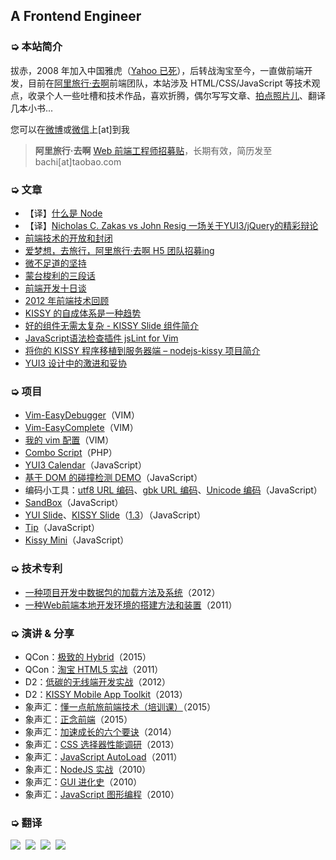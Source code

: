 
## A Frontend Engineer

### ➭ 本站简介

拔赤，2008 年加入中国雅虎（[Yahoo 已死](http://jayli.github.io/blog/data/2010/12/16/yahoo.html)），后转战淘宝至今，一直做前端开发，目前在[阿里旅行·去啊](http://www.alitrip.com)前端团队，本站涉及 HTML/CSS/JavaScript 等技术观点，收录个人一些吐槽和技术作品，喜欢折腾，偶尔写写文章、[拍点照片儿](http://jayli.github.io/photo/)、翻译几本小书...

您可以在[微博](http://www.weibo.com/jayli)或[微信](https://gw.alicdn.com/tps/TB14htbIXXXXXb4XpXXXXXXXXXX.png)上[at]到我

> **阿里旅行·去啊** [Web 前端工程师招募贴](https://github.com/jayli/jayli.github.com/issues/17)，长期有效，简历发至 bachi[at]taobao.com

### ➭ 文章

- 【译】[什么是 Node](http://jayli.github.io/whatisnode/)
- 【译】[Nicholas C. Zakas vs John Resig 一场关于YUI3/jQuery的精彩辩论](http://ued.taobao.org/blog/2010/11/yui3-vs-jquery/)
- [前端技术的开放和封闭](https://github.com/jayli/jayli.github.com/issues/18)
- [爱梦想，去旅行，阿里旅行·去啊 H5 团队招募ing](https://github.com/jayli/jayli.github.com/issues/17)
- [微不足道的坚持](https://github.com/jayli/jayli.github.com/issues/12)
- [蒙台梭利的三段话](https://github.com/jayli/jayli.github.com/issues/14)
- [前端开发十日谈](https://github.com/jayli/jayli.github.com/issues/1)
- [2012 年前端技术回顾](http://www.csdn.net/article/1970-01-01/2815164)
- [KISSY 的自成体系是一种趋势](http://www.infoq.com/cn/news/2013/07/bachi-on-kissy?utm_source=tuicool)
- [好的组件无需太复杂 - KISSY Slide 组件简介](http://ued.taobao.org/blog/2013/06/kissy-slide/)
- [JavaScript语法检查插件 jsLint for Vim](http://ued.taobao.org/blogobao.org/blog/2010/11/jslint-for-vim/)
- [将你的 KISSY 程序移植到服务器端 – nodejs-kissy 项目简介](http://ued.taobao.org/blog/2010/11/nodejs-kissy/)
- [YUI3 设计中的激进和妥协](http://ued.taobao.org/blog/2010/01/yui3%E8%AE%BE%E8%AE%A1%E4%B8%AD%E7%9A%84%E6%BF%80%E8%BF%9B%E5%92%8C%E5%A6%A5%E5%8D%8F/)

### ➭ 项目

- [Vim-EasyDebugger](https://github.com/jayli/vim-easydebugger)（VIM）
- [Vim-EasyComplete](https://github.com/jayli/vim-easycomplete)（VIM）
- [我的 vim 配置](https://github.com/jayli/vim)（VIM）
- [Combo Script](https://github.com/jayli/combo)（PHP）
- [YUI3 Calendar](http://jayli.github.io/gallery/calendar/README.html)（JavaScript）
- [基于 DOM 的碰撞检测 DEMO](http://jayli.github.io/gallery/canvas/g.html)（JavaScript）
- 编码小工具：[utf8 URL 编码](http://jayli.github.io/gallery/encode/utf8urlencode.html)、[gbk URL 编码](http://www.taobao.com/market/trip/encode-test.php)、[Unicode 编码](http://jayli.github.io/gallery/encode/unicodeEncode.html)（JavaScript）
- [SandBox](https://github.com/jayli/sandbox/)（JavaScript）
- [YUI Slide](http://jayli.github.io/gallery/yuislide/)、[KISSY Slide](http://kissygalleryteam.github.io/slide/1.2/demo/index.html)（[1.3](http://kissygalleryteam.github.io/slide/1.3/demo/index.html)）（JavaScript）
- [Tip](http://kissygalleryteam.github.io/tip/1.0/demo/index.html)（JavaScript）
- [Kissy Mini](http://m.kissyui.com)（JavaScript）

### ➭ 技术专利

- [一种项目开发中数据包的加载方法及系统](http://www.soopat.com/Patent/201210009029)（2012）
- [一种Web前端本地开发环境的搭建方法和装置](http://www.soopat.com/Patent/201110336122)（2011）

### ➭ 演讲 & 分享

- QCon：[极致的 Hybrid](http://pan.baidu.com/s/1eQk0AlG)（2015）
- QCon：[淘宝 HTML5 实战](http://wenku.baidu.com/view/a1653a13cc7931b765ce151b.html)（2011）
- D2：[低碳的无线端开发实战](http://wenku.baidu.com/view/fa82b843e45c3b3567ec8bf3.html)（2012）
- D2：[KISSY Mobile App Toolkit](http://wenku.baidu.com/view/461d4054240c844768eaee05)（2013）
- 象声汇：[懂一点航旅前端技术（培训课）](http://vdisk.weibo.com/s/sWYf0np7mi6/1439391012)（2015）
- 象声汇：[正念前端](http://wenku.baidu.com/view/484409440508763230121278)（2015）
- 象声汇：[加速成长的六个要诀](http://wenku.baidu.com/view/a92c3f8b856a561252d36f6b.html)（2014）
- 象声汇：[CSS 选择器性能调研](http://pan.baidu.com/s/1sjHUizN)（2013）
- 象声汇：[JavaScript AutoLoad](http://wenku.baidu.com/view/47d44fcdc850ad02de8041f9)（2011）
- 象声汇：[NodeJS 实战](http://wenku.baidu.com/view/6f8335c34028915f804dc2be.html)（2010）
- 象声汇：[GUI 进化史](http://wenku.baidu.com/view/f319d68d6529647d2728521c.html)（2010）
- 象声汇：[JavaScript 图形编程](http://wenku.baidu.com/view/d259189e227916888586d70d)（2010）

### ➭ 翻译

[![](http://img01.taobaocdn.com/tps/i1/T1YBC9XjJwXXXXXXXX-275-364.png_150x150.jpg)](http://jayli.github.io/jswebapps/)&nbsp;
[![](http://gtms01.alicdn.com/tps/i1/TB1MedBHpXXXXasaFXX6LJ3SpXX-273-359.png_150x150.jpg)](http://jayli.github.io/maintainable.javascript/)&nbsp;
[![](http://gtms04.alicdn.com/tps/i4/TB1.kIsHpXXXXclXFXXoHpKTpXX-516-678.png_150x150.jpg)](https://speakerdeck.com/lijing00333/javascript-patterns)&nbsp;
[![](http://img04.taobaocdn.com/tps/i4/T1uHqiXdlfXXXXXXXX-270-354.jpg_150x150.jpg)](http://ued.taobao.org/javascript/)


